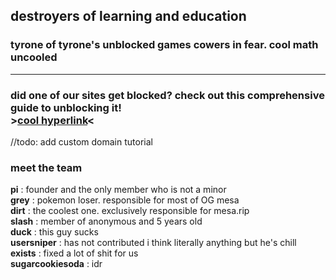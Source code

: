 ## destroyers of learning and education
### tyrone of tyrone's unblocked games cowers in fear. cool math uncooled
---
### did one of our sites get blocked? check out this comprehensive guide to unblocking it! <br> >[cool hyperlink](https://github.com/Bored-Entertainment/.github/blob/main/unblock.md)<
//todo: add custom domain tutorial
### meet the team
**pi** : founder and the only member who is not a minor <br>
**grey** : pokemon loser. responsible for most of OG mesa <br>
**dirt** : the coolest one. exclusively responsible for mesa.rip <br>
**slash** : member of anonymous and 5 years old <br>
**duck** : this guy sucks <br>
**usersniper** : has not contributed i think literally anything but he's chill <br>
**exists** : fixed a lot of shit for us <br>
**sugarcookiesoda** : idr
